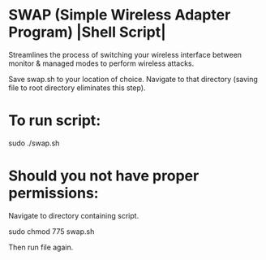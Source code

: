 # SWAP (Simple Wireless Adapter Program) |Shell Script|
Streamlines the process of switching your wireless interface between monitor &amp; managed modes to perform wireless attacks.

Save swap.sh to your location of choice. Navigate to that directory (saving file to root directory eliminates this step).

# To run script:
sudo ./swap.sh

# Should you not have proper permissions:
Navigate to directory containing script.

sudo chmod 775 swap.sh  
  
Then run file again.
